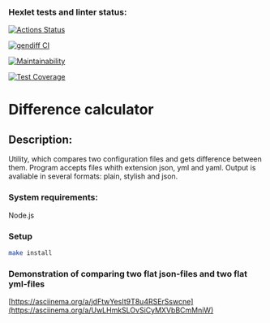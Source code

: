 ### Hexlet tests and linter status:
[![Actions Status](https://github.com/LKorsar/frontend-project-46/actions/workflows/hexlet-check.yml/badge.svg)](https://github.com/LKorsar/frontend-project-46/actions)

[![gendiff CI](https://github.com/LKorsar/frontend-project-46/actions/workflows/gendiff.yml/badge.svg)](https://github.com/LKorsar/frontend-project-46/actions/workflows/gendiff.yml)

[![Maintainability](https://api.codeclimate.com/v1/badges/683bd3dc4fd76799a149/maintainability)](https://codeclimate.com/github/LKorsar/frontend-project-46/maintainability)

[![Test Coverage](https://api.codeclimate.com/v1/badges/683bd3dc4fd76799a149/test_coverage)](https://codeclimate.com/github/LKorsar/frontend-project-46/test_coverage)


# Difference calculator

## Description:
Utility, which compares two configuration files and gets difference between them. Program accepts files whith extension json, yml and yaml. Output is avaliable in several formats: plain, stylish and json.

### System requirements:
Node.js

### Setup
```bash
make install
```

### Demonstration of comparing two flat json-files and two flat yml-files
[https://asciinema.org/a/jdFtwYesIt9T8u4RSErSswcne](https://asciinema.org/a/UwLHmkSLOvSiCyMXVbBCmMniW)




